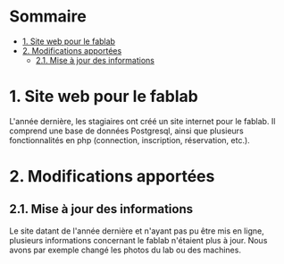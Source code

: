 # Sommaire <!-- omit in toc -->

- [1. Site web pour le fablab](#1-site-web-pour-le-fablab)
- [2. Modifications apportées](#2-modifications-apportées)
  - [2.1. Mise à jour des informations](#21-mise-à-jour-des-informations)

# 1. Site web pour le fablab
L'année dernière, les stagiaires ont créé un site internet pour le fablab. Il comprend une base de
données Postgresql, ainsi que plusieurs fonctionnalités en php (connection, inscription, réservation, etc.).
<br/>

# 2. Modifications apportées


## 2.1. Mise à jour des informations
Le site datant de l'année dernière et n'ayant pas pu être mis en ligne, plusieurs informations
concernant le fablab n'étaient plus à jour. Nous avons par exemple changé les photos du lab ou des machines.